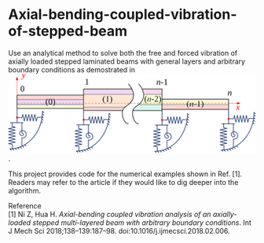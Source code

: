 # Axial-bending-coupled-vibration-of-stepped-beam
Use an analytical method to solve both the free and forced vibration of axially loaded stepped laminated beams with general layers and arbitrary boundary conditions as demostrated in <img scheme src="Graphical abstract.svg" />.  




This project provides code for the numerical examples shown in Ref. [1]. Readers may refer to the article if they would like to dig deeper into the algorithm.  

Reference  
[1] Ni Z, Hua H. *Axial-bending coupled vibration analysis of an axially-loaded stepped multi-layered beam with arbitrary boundary conditions*. Int J Mech Sci 2018;138–139:187–98. doi:10.1016/j.ijmecsci.2018.02.006.
